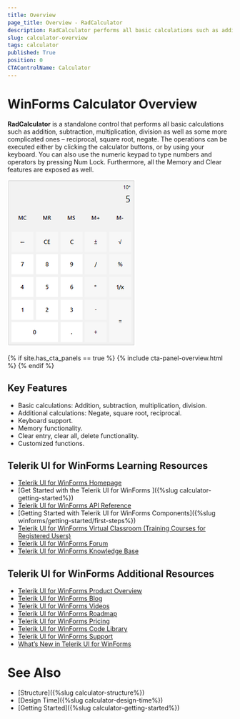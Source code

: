 ```yaml
---
title: Overview
page_title: Overview - RadCalculator
description: RadCalculator performs all basic calculations such as addition, subtraction, multiplication, division as well as some more complicated ones – reciprocal, square root, negate.    
slug: calculator-overview
tags: calculator
published: True
position: 0
CTAControlName: Calculator 
---
```


# WinForms Calculator Overview

**RadCalculator** is a standalone control that performs all basic calculations such as addition, subtraction, multiplication, division as well as some more complicated ones – reciprocal, square root, negate. The operations can be executed either by clicking the calculator buttons, or by using your keyboard. You can also use the numeric keypad to type numbers and operators by pressing Num Lock. Furthermore, all the Memory and Clear features are exposed as well.

![WinForms RadCalculator Overview](images/calculator-overview001.png)

{% if site.has_cta_panels == true %}
{% include cta-panel-overview.html %}
{% endif %}

## Key Features

* Basic calculations: Addition, subtraction, multiplication, division.
* Additional calculations: Negate, square root, reciprocal.
* Keyboard support.
* Memory functionality.
* Clear entry, clear all, delete functionality.
* Customized functions.
 


## Telerik UI for WinForms Learning Resources
* [Telerik UI for WinForms  Homepage](https://www.telerik.com/products/winforms/calculator.aspx)
* [Get Started with the Telerik UI for WinForms ]({%slug calculator-getting-started%})
* [Telerik UI for WinForms API Reference](https://docs.telerik.com/devtools/winforms/api/)
* [Getting Started with Telerik UI for WinForms Components]({%slug winforms/getting-started/first-steps%})
* [Telerik UI for WinForms Virtual Classroom (Training Courses for Registered Users)](https://learn.telerik.com/learn/course/external/view/elearning/17/TelerikUIforWinForms) 
* [Telerik UI for WinForms Forum](https://www.telerik.com/forums/winforms)
* [Telerik UI for WinForms Knowledge Base](https://docs.telerik.com/devtools/winforms/knowledge-base)


## Telerik UI for WinForms Additional Resources
* [Telerik UI for WinForms Product Overview](https://www.telerik.com/products/winforms.aspx)
* [Telerik UI for WinForms Blog](https://www.telerik.com/blogs/desktop-winforms)
* [Telerik UI for WinForms Videos](https://www.telerik.com/videos/product/winforms)
* [Telerik UI for WinForms Roadmap](https://www.telerik.com/support/whats-new/winforms/roadmap)
* [Telerik UI for WinForms Pricing](https://www.telerik.com/purchase/individual/winforms.aspx)
* [Telerik UI for WinForms Code Library](https://www.telerik.com/support/code-library/winforms)
* [Telerik UI for WinForms Support](https://www.telerik.com/support/winforms)
* [What’s New in Telerik UI for WinForms](https://www.telerik.com/support/whats-new/winforms)

# See Also

* [Structure]({%slug calculator-structure%})	
* [Design Time]({%slug calculator-design-time%})	
* [Getting Started]({%slug calculator-getting-started%})	



